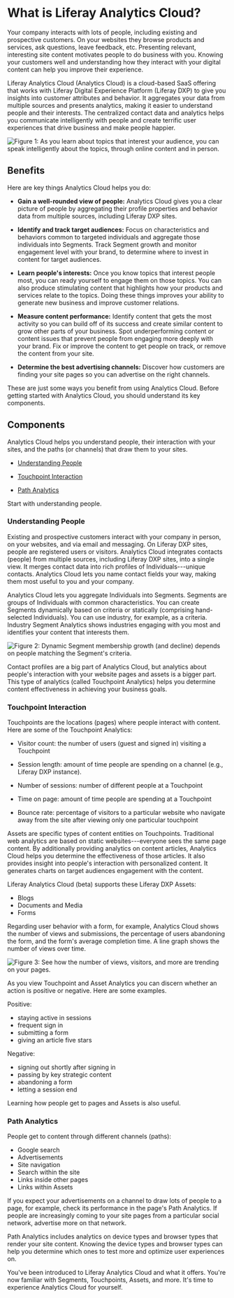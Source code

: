# What is Liferay Analytics Cloud? [](id=what-is-liferay-analytics-cloud)

Your company interacts with lots of people, including existing and prospective
customers. On your websites they browse products and services, ask questions,
leave feedback, etc. Presenting relevant, interesting site content motivates
people to do business with you. Knowing your customers well and understanding
how they interact with your digital content can help you improve their
experience. 

Liferay Analytics Cloud (Analytics Cloud) is a cloud-based SaaS offering that
works with Liferay Digital Experience Platform (Liferay DXP) to give you
insights into customer attributes and behavior. It aggregates your data from
multiple sources and presents analytics, making it easier to understand people
and their interests. The centralized contact data and analytics helps you
communicate intelligently with people and create terrific user experiences that
drive business and make people happier.

![Figure 1: As you learn about topics that interest your audience, you can speak intelligently about the topics, through online content and in person.](../../images/segment-interests.png)

## Benefits [](id=benefits)

Here are key things Analytics Cloud helps you do: 

- **Gain a well-rounded view of people:** Analytics Cloud gives you a clear 
picture of people by aggregating their profile properties and behavior data from
multiple sources, including Liferay DXP sites.

- **Identify and track target audiences:** Focus on characteristics and 
behaviors common to targeted individuals and aggregate those individuals into
Segments. Track Segment growth and monitor engagement level with your brand, to
determine where to invest in content for target audiences.

- **Learn people's interests:** Once you know topics that interest people most, 
you can ready yourself to engage them on those topics. You can also produce
stimulating content that highlights how your products and services relate to the
topics. Doing these things improves your ability to generate new business and
improve customer relations.

- **Measure content performance:** Identify content that gets the most activity 
so you can build off of its success and create similar content to grow other
parts of your business. Spot underperforming content or content issues that
prevent people from engaging more deeply with your brand. Fix or improve the
content to get people on track, or remove the content from your site.

- **Determine the best advertising channels:** Discover how customers are 
finding your site pages so you can advertise on the right channels.

These are just some ways you benefit from using Analytics Cloud. Before getting
started with Analytics Cloud, you should understand its key components. 

## Components [](id=components)

Analytics Cloud helps you understand people, their interaction with your sites,
and the paths (or channels) that draw them to your sites. 

- [Understanding People](#understanding-people)

- [Touchpoint Interaction](#touchpoint-interaction)

- [Path Analytics](#path-analytics)

Start with understanding people. 

### Understanding People [](id=understanding-people)

Existing and prospective customers interact with your company in person, on your
websites, and via email and messaging. On Liferay DXP sites, people are
registered users or visitors. Analytics Cloud integrates contacts (people) from
multiple sources, including Liferay DXP sites, into a single view. It merges
contact data into rich profiles of Individuals---unique contacts. Analytics
Cloud lets you name contact fields your way, making them most useful to you and
your company.

Analytics Cloud lets you aggregate Individuals into Segments. Segments are
groups of Individuals with common characteristics. You can create Segments
dynamically based on criteria or statically (comprising hand-selected
Individuals). You can use industry, for example, as a criteria. Industry Segment
Analytics shows industries engaging with you most and identifies your content
that interests them. 

![Figure 2: Dynamic Segment membership growth (and decline) depends on people matching the Segment's criteria.](../../images/segment-growth.png)

Contact profiles are a big part of Analytics Cloud, but analytics about people's
interaction with your website pages and assets is a bigger part. This type of
analytics (called Touchpoint Analytics) helps you determine content
effectiveness in achieving your business goals.

### Touchpoint Interaction [](id=touchpoint-interaction)

Touchpoints are the locations (pages) where people interact with content. Here
are some of the Touchpoint Analytics:

-   Visitor count: the number of users (guest and signed in) visiting a 
    Touchpoint

-   Session length: amount of time people are spending on a channel (e.g., 
    Liferay DXP instance).

-   Number of sessions: number of different people at a Touchpoint

-   Time on page: amount of time people are spending at a Touchpoint

-   Bounce rate: percentage of visitors to a particular website who navigate 
    away  from the site after viewing only one particular touchpoint

Assets are specific types of content entities on Touchpoints. Traditional web
analytics are based on static websites---everyone sees the same page content. By
additionally providing analytics on content articles, Analytics Cloud helps you
determine the effectiveness of those articles. It also provides insight into
people's interaction with personalized content. It generates charts on target
audiences engagement with the content.

Liferay Analytics Cloud (beta) supports these Liferay DXP Assets:

- Blogs
- Documents and Media
- Forms

Regarding user behavior with a form, for example, Analytics Cloud shows the
number of views and submissions, the percentage of users abandoning the form,
and the form's average completion time. A line graph shows the number of views
over time.

![Figure 3: See how the number of views, visitors, and more are trending on your pages.](../../images/page-views.png)

As you view Touchpoint and Asset Analytics you can discern whether an action is
positive or negative. Here are some examples.

Positive:

- staying active in sessions
- frequent sign in
- submitting a form
- giving an article five stars

Negative:

- signing out shortly after signing in
- passing by key strategic content
- abandoning a form
- letting a session end

Learning how people get to pages and Assets is also useful.

### Path Analytics [](id=path-analytics)

People get to content through different channels (paths):

- Google search
- Advertisements
- Site navigation
- Search within the site
- Links inside other pages
- Links within Assets

If you expect your advertisements on a channel to draw lots of people to a page,
for example, check its performance in the page's Path Analytics. If people are
increasingly coming to your site pages from a particular social network,
advertise more on that network. 

Path Analytics includes analytics on device types and browser types that render
your site content. Knowing the device types and browser types can help you
determine which ones to test more and optimize user experiences on.

You've been introduced to Liferay Analytics Cloud and what it offers. You're now
familiar with Segments, Touchpoints, Assets, and more. It's time to experience
Analytics Cloud for yourself.
